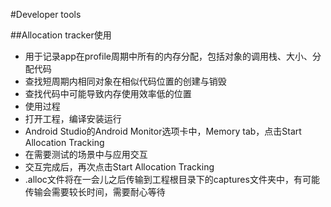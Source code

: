 #Developer tools

##Allocation tracker使用
+  用于记录app在profile周期中所有的内存分配，包括对象的调用栈、大小、分配代码
+  查找短周期内相同对象在相似代码位置的创建与销毁
+  查找代码中可能导致内存使用效率低的位置
+  使用过程
  +  打开工程，编译安装运行
  +  Android Studio的Android Monitor选项卡中，Memory tab，点击Start Allocation Tracking
  +  在需要测试的场景中与应用交互
  +  交互完成后，再次点击Start Allocation Tracking
  +  .alloc文件将在一会儿之后传输到工程根目录下的captures文件夹中，有可能传输会需要较长时间，需要耐心等待
